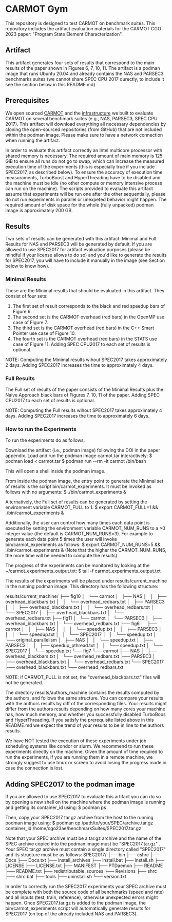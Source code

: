 # CARMOT Gym

This repository is designed to test CARMOT on benchmark suites.
This repository includes the artifact evaluation materials for the CARMOT CGO 2023 paper: "Program State Element Characterization".

## Artifact

This artifact generates four sets of results that correspond to the main results of the paper shown in Figures 6, 7, 10, 11.
The artifact is a podman image that runs Ubuntu 20.04 and already contains the NAS and PARSEC3 benchmarks suites (we cannot share SPEC CPU 2017 durectly, to include it see the section below in this README.md).

## Prerequisites 

We open sourced [CARMOT](https://github.com/edeiana/carmot.git) and the [infrastructure](https://github.com/edeiana/wholeprogram_benchmarks.git) we built to evaluate CARMOT on several benchmark suites (e.g., NAS, PARSEC3, SPEC CPU 2017).
This artifact will download everything all necessary dependencies by cloning the open-sourced repositories (from GitHub) that are not included within the podman image.
Please make sure to have a network connection when running the artifact.

In order to evaluate this artifact correctly an Intel multicore processor with shared memory is necessary.
The required amount of main memory is 125 GiB to ensure all runs do not go to swap, which can increase the measured execution time of the experiments (this is especially true if you include SPEC2017, as described below).
To ensure the accuracy of execution time measuraments, TurboBoost and HyperThreading have to be disabled and the machine must be idle (no other compute or memory intensive process can run on the machine).
The scripts provided to evaluate this artifact assume that experiments will be run one after the other sequentially, please do not run experiments in parallel or unexpeted behavior might happen.
The required amount of disk space for the whole (fully unpacked) podman image is approximately 200 GB.

## Results

Two sets of results can be generated with this artifact: Minimal and Full.
Results for NAS and PARSEC3 will be generated by default.
If you are allowed to use SPEC2017 for artifact evaluation purposes (please be mindful if your license allows to do so) and you'd like to generate the results for SPEC2017, you will have to include it manually in the image (see Section below to know how).

### Minimal Results
These are the Minimal results that should be evaluated in this artifact.
They consist of four sets:
1) The first set of result corresponds to the black and red speedup bars of Figure 6.
2) The second set is the CARMOT overhead (red bars) in the OpenMP use case of Figure 7.
3) The third set is the CARMOT overhead (red bars) in the C++ Smart Pointer use case of Figure 10.
4) The fourth set is the CARMOT overhead (red bars) in the STATS use case of Figure 11.
Adding SPEC CPU2017 to each set of results is optional.

NOTE:
Computing the Minimal results wihout SPEC2017 takes approximately 2 days.
Adding SPEC2017 increases the time to approximately 4 days.

### Full Results
The Full set of results of the paper consists of the Minimal Results plus the Naive Approach black bars of Figures 7, 10, 11 of the paper.
Adding SPEC CPU2017 to each set of results is optional.

NOTE:
Computing the Full results wihout SPEC2017 takes approximately 4 days.
Adding SPEC2017 increases the time to approximately 6 days.

### How to run the Experiments

To run the experiments do as follows.

Download the artifact (i.e., podman image) following the DOI in the paper appendix.
Load and run the podman image carmot.tar interactively:
$ podman load < carmot.tar
$ podman run --rm -it carmot /bin/bash

This will open a shell inside the podman image.

From inside the podman image, the entry point to generate the Minimal set of results is the script bin/carmot_experiments.
It must be invoked as follows with no arguments:
$ ./bin/carmot_experiments &

Alternatively, the Full set of results can be generated by setting the environment variable CARMOT_FULL to 1.
$ export CARMOT_FULL=1 && ./bin/carmot_experiments &

Additionally, the user can control how many times each data point is executed by setting the environment variable CARMOT_NUM_RUNS to a >0 integer value (the default is CARMOT_NUM_RUNS=3).
For example to generate each data point 5 times the user will invoke bin/carmot_experiments as follows:
$ export CARMOT_NUM_RUNS=5 && ./bin/carmot_experiments &
(Note that the higher the CARMOT_NUM_RUNS, the more time will be needed to compute the results)

The progress of the experiments can be monitored by looking at the ~/carmot_experiments_output.txt:
$ tail -f carmot_experiments_output.txt

The results of the experiments will be placed under results/current_machine in the running podman image.
This directory has the following structure:

results/current_machine/
├── fig10
│   └── carmot
│       ├── NAS
│       │   ├── overhead_blackbars.txt
│       │   └── overhead_redbars.txt
│       ├── PARSEC3
│       │   ├── overhead_blackbars.txt
│       │   └── overhead_redbars.txt
│       └── SPEC2017
│           ├── overhead_blackbars.txt
│           └── overhead_redbars.txt
├── fig11
│   └── carmot
│       └── PARSEC3
│           ├── overhead_blackbars.txt
│           └── overhead_redbars.txt
├── fig6
│   ├── carmot
│   │   ├── NAS
│   │   │   └── speedup.txt
│   │   ├── PARSEC3
│   │   │   └── speedup.txt
│   │   └── SPEC2017
│   │       └── speedup.txt
│   └── original_parallelism
│       ├── NAS
│       │   └── speedup.txt
│       ├── PARSEC3
│       │   ├── speedup_pthread.txt
│       │   └── speedup.txt
│       └── SPEC2017
│           └── speedup.txt
└── fig7
    └── carmot
        ├── NAS
        │   ├── overhead_blackbars.txt
        │   └── overhead_redbars.txt
        ├── PARSEC3
        │   ├── overhead_blackbars.txt
        │   └── overhead_redbars.txt
        └── SPEC2017
            ├── overhead_blackbars.txt
            └── overhead_redbars.txt

NOTE: if CARMOT_FULL is not set, the "overhead_blackbars.txt" files will not be generated.

The directory results/authors_machine contains the results computed by the authors, and follows the same structure.
You can compare your results with the authors results by diff of the corresponding files.
Your results might differ from the authors results depending on how many cores your machine has, how much memory, and whether you successfully disabled TurboBoos and HyperThreading.
If you satisfy the prerequisite listed above in this README.md we expect the trend of your results to be in line to the authors results.

We have NOT tested the execution of these experiments under job scheduling systems like condor or slurm.
We recommend to run these experiments directly on the machine.
Given the amount of time required to run the experiments, if you are running them in a remote machine, we strongly suggest to use tmux or screen to avoid losing the progress made in case the connection is lost.

## Adding SPEC2017 to the podman image
If you are allowed to use SPEC2017 to evaluate this artifact you can do so by opening a new shell on the machine where the podman image is running and getting its container_id using:
$ podman ps

Then, copy your SPEC2017 tar.gz archive from the host to the running podman image using:
$ podman cp /path/to/your/SPEC/archive.tar.gz container_id:/home/cgo23ae/benchmarkSuites/SPEC2017.tar.gz

Note that your SPEC archive must be a tar.gz archive and the name of the SPEC archive copied into the podman image must be "SPEC2017.tar.gz" .
Your SPEC tar.gz archive must contain a single directory called "SPEC2017" and its structure must be as follows:
SPEC2017/
├── bin
├── cshrc
├── Docs
├── Docs.txt
├── install_archives
├── install.bat
├── install.sh
├── LICENSE
├── LICENSE.txt
├── MANIFEST
├── PTDaemon
├── README
├── README.txt
├── redistributable_sources
├── Revisions
├── shrc
├── shrc.bat
├── tools
├── uninstall.sh
└── version.txt

In order to correctly run the SPEC2017 experiments your SPEC archive must be complete with both the source code of all benchmarks (speed and rate) and all inputs (test, train, reference), otherwise unexpected errors might happen.
Once SPEC2017.tar.gz is added to the podman image, the bin/carmot_experiments script will automatically generate results for SPEC2017 (on top of the already included NAS and PARSEC3).

